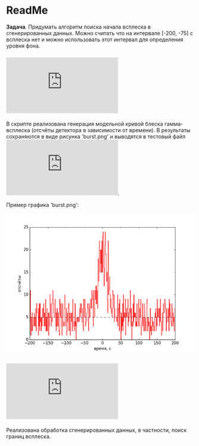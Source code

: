 # ReadMe

**Задача**. Придумать алгоритм поиска начала всплеска в сгенерированных данных.
Можно считать что на интервале [-200, -75] c всплеска нет и 
можно использовать этот интервал для определения уровня фона.

### ![generate_burst.py](https://github.com/Rexi239/satellite/blob/main/generate_burst.py) 
В скрипте реализована генерация модельной кривой блеска гамма-всплеска 
(отсчёты детектора в зависимости от времени).
В результаты сохраняются в виде рисунка 'burst.png' и 
выводятся в тестовый файл !['burst.txt'](https://github.com/Rexi239/satellite/blob/main/burst.txt).

Пример графика 'burst.png':

![burst.png](https://github.com/Rexi239/satellite/blob/main/burst.png)

### ![analyze_burst.cpp](https://github.com/Rexi239/satellite/blob/main/analyze_burst.cpp) 
Реализована обработка сгенерированных данных, в частности, поиск границ всплеска.
